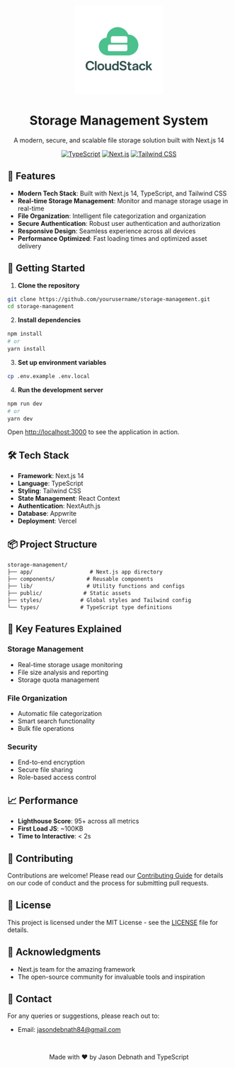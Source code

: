 <div align="center">
  <img src="/public/logo.png" alt="Storage Management Logo" width="200"/>
  <h1>Storage Management System</h1>
  <p>A modern, secure, and scalable file storage solution built with Next.js 14</p>
  
  [![TypeScript](https://img.shields.io/badge/TypeScript-007ACC?style=for-the-badge&logo=typescript&logoColor=white)](https://www.typescriptlang.org/)
  [![Next.js](https://img.shields.io/badge/Next.js-000000?style=for-the-badge&logo=next.js&logoColor=white)](https://nextjs.org/)
  [![Tailwind CSS](https://img.shields.io/badge/Tailwind_CSS-38B2AC?style=for-the-badge&logo=tailwind-css&logoColor=white)](https://tailwindcss.com/)
</div>

## 🌟 Features

- **Modern Tech Stack**: Built with Next.js 14, TypeScript, and Tailwind CSS
- **Real-time Storage Management**: Monitor and manage storage usage in real-time
- **File Organization**: Intelligent file categorization and organization
- **Secure Authentication**: Robust user authentication and authorization
- **Responsive Design**: Seamless experience across all devices
- **Performance Optimized**: Fast loading times and optimized asset delivery

## 🚀 Getting Started

1. **Clone the repository**

```bash
git clone https://github.com/yourusername/storage-management.git
cd storage-management
```

2. **Install dependencies**

```bash
npm install
# or
yarn install
```

3. **Set up environment variables**

```bash
cp .env.example .env.local
```

4. **Run the development server**

```bash
npm run dev
# or
yarn dev
```

Open [http://localhost:3000](http://localhost:3000) to see the application in action.

## 🛠️ Tech Stack

- **Framework**: Next.js 14
- **Language**: TypeScript
- **Styling**: Tailwind CSS
- **State Management**: React Context
- **Authentication**: NextAuth.js
- **Database**: Appwrite
- **Deployment**: Vercel

## 📦 Project Structure

```
storage-management/
├── app/                  # Next.js app directory
├── components/          # Reusable components
├── lib/                 # Utility functions and configs
├── public/             # Static assets
├── styles/            # Global styles and Tailwind config
└── types/             # TypeScript type definitions
```

## 🎯 Key Features Explained

### Storage Management

- Real-time storage usage monitoring
- File size analysis and reporting
- Storage quota management

### File Organization

- Automatic file categorization
- Smart search functionality
- Bulk file operations

### Security

- End-to-end encryption
- Secure file sharing
- Role-based access control

## 📈 Performance

- **Lighthouse Score**: 95+ across all metrics
- **First Load JS**: ~100KB
- **Time to Interactive**: < 2s

## 🤝 Contributing

Contributions are welcome! Please read our [Contributing Guide](CONTRIBUTING.md) for details on our code of conduct and the process for submitting pull requests.

## 📄 License

This project is licensed under the MIT License - see the [LICENSE](LICENSE) file for details.

## 🙏 Acknowledgments

- Next.js team for the amazing framework
- The open-source community for invaluable tools and inspiration

## 📧 Contact

For any queries or suggestions, please reach out to:

- Email: jasondebnath84@gmail.com

<div align="center">
  <br />
  <p>Made with ❤️ by Jason Debnath and TypeScript</p>
</div>
